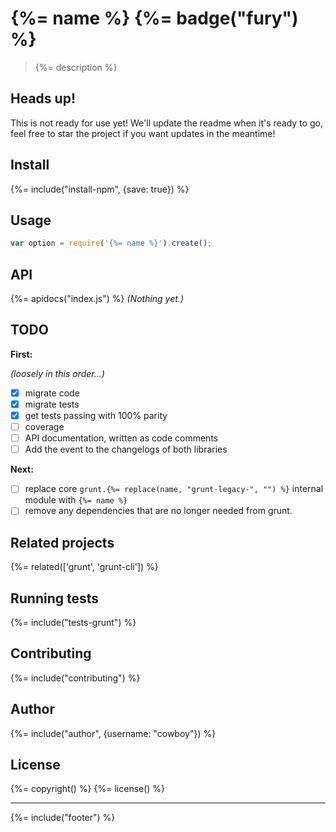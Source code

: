 # {%= name %} {%= badge("fury") %}

> {%= description %}

## Heads up!

This is not ready for use yet! We'll update the readme when it's ready to go, feel free to star the project if you want updates in the meantime!

## Install
{%= include("install-npm", {save: true}) %}

## Usage

```js
var option = require('{%= name %}').create();
```

## API
{%= apidocs("index.js") %}
_(Nothing yet.)_

## TODO

**First:**

_(loosely in this order...)_

- [x] migrate code
- [x] migrate tests
- [x] get tests passing with 100% parity
- [ ] coverage
- [ ] API documentation, written as code comments
- [ ] Add the event to the changelogs of both libraries

**Next:**

- [ ] replace core `grunt.{%= replace(name, "grunt-legacy-", "") %}` internal module with `{%= name %} `
- [ ] remove any dependencies that are no longer needed from grunt.

## Related projects
{%= related(['grunt', 'grunt-cli']) %}

<!--strip
After all modules are published to npm:
 1. delete the above `related` helper
 2. uncomment the one below
 3. remove the extra `%` after the first delimiter
 4. run `verb`
-->

<!--strip {%%= related([
  'grunt-legacy-config',
  'grunt-legacy-event',
  'grunt-legacy-fail',
  'grunt-legacy-file',
  'grunt-legacy-log',
  'grunt-legacy-option',
  'grunt-legacy-template',
  'grunt-legacy-util'
]) %} -->

## Running tests
{%= include("tests-grunt") %}

## Contributing
{%= include("contributing") %}

## Author
{%= include("author", {username: "cowboy"}) %}

## License
{%= copyright() %}
{%= license() %}

***

{%= include("footer") %}
